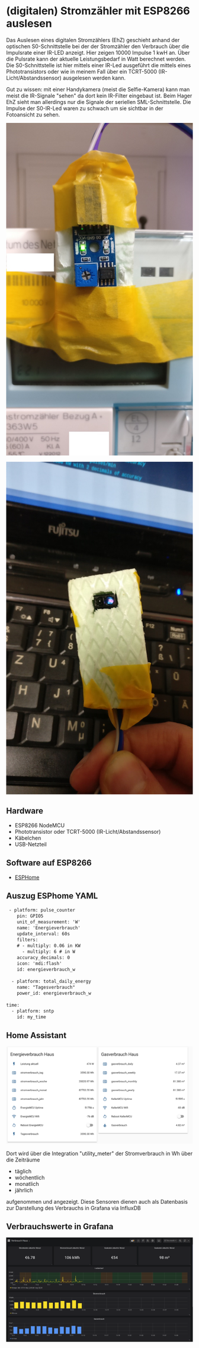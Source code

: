 # (digitalen) Stromzähler mit ESP8266 auslesen
Das Auslesen eines digitalen Stromzählers (EhZ) geschieht anhand der optischen S0-Schnittstelle bei der der Stromzähler den Verbrauch über die Impulsrate einer IR-LED anzeigt. Hier zeigen 10000 Impulse 1 kwH an. Über die Pulsrate kann der aktuelle Leistungsbedarf in Watt berechnet werden. Die S0-Schnittstelle ist hier mittels einer IR-Led ausgeführt die mittels eines Phototransistors oder wie in meinem Fall über ein TCRT-5000 (IR-Licht/Abstandssensor) ausgelesen werden kann.

Gut zu wissen: mit einer Handykamera (meist die Selfie-Kamera) kann man meist die IR-Signale "sehen" da dort kein IR-Filter eingebaut ist. Beim Hager EhZ sieht man allerdings nur die Signale der seriellen SML-Schnittstelle. Die Impulse der S0-IR-Led waren zu schwach um sie sichtbar in der Fotoansicht zu sehen.

![Stromzähler2](../img/stromzaehler-2.jpg)

![TCRT-5000](../img/stromzaehler-1.jpg)

## Hardware
* ESP8266 NodeMCU
* Phototransistor oder TCRT-5000 (IR-Licht/Abstandssensor)
* Käbelchen
* USB-Netzteil

## Software auf ESP8266
* [ESPHome](https://esphome.io)


## Auszug ESPhome YAML
```
 - platform: pulse_counter
    pin: GPIO5
    unit_of_measurement: 'W'
    name: 'Energieverbrauch'
    update_interval: 60s
    filters:
    # - multiply: 0.06 in KW
      - multiply: 6 # in W
    accuracy_decimals: 0
    icon: 'mdi:flash'
    id: energieverbrauch_w
    
  - platform: total_daily_energy
    name: "Tagesverbrauch"
    power_id: energieverbrauch_w
    
time:
  - platform: sntp
    id: my_time
```

## Home Assistant

![HomeAssistant](/../img/HassStromGaszaehler.png)

Dort wird über die Integration "utility_meter" der Stromverbrauch in Wh über die Zeiträume 

* täglich
* wöchentlich
* monatlich
* jährlich

aufgenommen und angezeigt. Diese Sensoren dienen auch als Datenbasis zur Darstellung des Verbrauchs in Grafana via InfluxDB

## Verbrauchswerte in Grafana

![Grafana](../img/grafana-verbrauchhaus.png)
